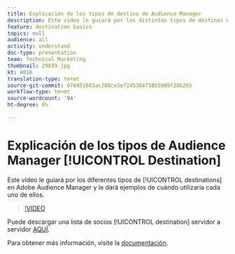 ```yaml
---
title: Explicación de los tipos de destino de Audience Manager
description: Este vídeo le guiará por los distintos tipos de destinos en Adobe Audience Manager y le dará ejemplos de cuándo utilizar cada uno de ellos.
feature: destination basics
topics: null
audience: all
activity: understand
doc-type: presentation
team: Technical Marketing
thumbnail: 29839.jpg
kt: 4016
translation-type: tm+mt
source-git-commit: d7d451683ac280ce3ef245384758b5989f28b265
workflow-type: tm+mt
source-wordcount: '94'
ht-degree: 0%

---
```



# Explicación de los tipos de Audience Manager [!UICONTROL Destination]

Este vídeo le guiará por los diferentes tipos de [!UICONTROL destinations] en Adobe Audience Manager y le dará ejemplos de cuándo utilizaría cada uno de ellos.

>[!VIDEO](https://video.tv.adobe.com/v/29839/?quality=12)

Puede descargar una lista de socios [!UICONTROL destination] servidor a servidor [AQUÍ](https://docs.adobe.com/help/en/audience-manager/user-guide/overview/gdpr/assets/AAM-Partners-October2019.xlsx).

Para obtener más información, visite la [documentación](https://docs.adobe.com/content/help/en/audience-manager/user-guide/features/destinations/destinations.html).
